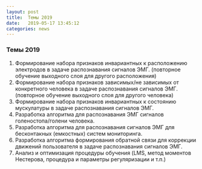 ```yaml
---
layout: post
title:  Темы 2019
date:   2019-05-17 13:45:12
categories: news
---
```

### Темы 2019

1. Формирование набора признаков инвариантных к расположению электродов в задаче распознавания сигналов ЭМГ. (повторное обучение выходного слоя для другого расположения)
2. Формирование набора признаков зависимых/не зависимых от конкретного человека в задаче распознавания сигналов ЭМГ. (повторное обучение выходного слоя для другого человека)
3. Формирование набора признаков инвариантных к состоянию мускулатуры в задаче распознавания сигналов ЭМГ. 
4. Разработка алгоритма для распознавания ЭМГ сигналов голеностопа/голени человека.
5. Разработка алгоритма для распознавания сигналов ЭМГ для бесконтакных (емкостных) систем мониторинга.
6. Разработка алгоритма формирования обратной связи для коррекции движений пользователя в задаче распознавания сигналов ЭМГ.
7. Анализ и оптимизация процедуры обучения (LMS, метод моментов Нестерова, процедура и параметры регуляризации и т.п.)
